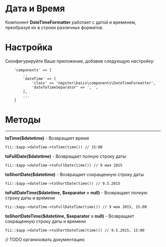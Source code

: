 # Дата и Время

Компонент **DateTimeFormatter** работает с датой и временем, преобразуя их в строки различных форматов.


# Настройка 

Сконфигурируйте Ваше приложение, добавив следующую настройку:

```
    'components' => [
        ..
        'dateTime' => [
            'class' => 'nepster\basis\components\DateTimeFormatter',
            'dateToTimeSeparator' => ', ',
        ],
        ...
    ]
```



# Методы
--------

**toTime($datetime)** - Возвращает время

```
Yii::$app->dateTime->toTime(time()) // 15:00
```


**toFullDate($datetime)** - Возвращает полную строку даты

```
Yii::$app->dateTime->toFullDate(time()) // 9 мая 2015
```


**toShortDate($datetime)** - Возвращает сокращенную строку даты

```
Yii::$app->dateTime->toShortDate(time()) // 9.5.2015
```


**toFullDateTime($datetime, $separator = null)** - Возвращает полную строку даты и времени

```
Yii::$app->dateTime->toFullDateTime(time()) // 9 мая 2015, 15:00
```


**toShortDateTime($datetime, $separator = null)** - Возвращает сокращенную строку даты и времени

```
Yii::$app->dateTime->toShortDateTime(time()) // 9.5.2015, 15:00
```


// TODO организовать документацию
